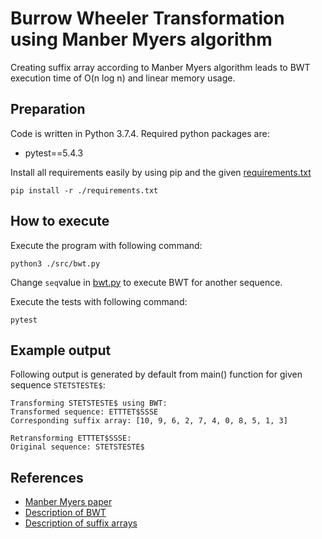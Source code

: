 # Burrow Wheeler Transformation using Manber Myers algorithm
Creating suffix array according to Manber Myers algorithm leads to BWT execution time of O(n log n) and linear memory usage.

## Preparation
Code is written in Python 3.7.4. Required python packages are:

* pytest==5.4.3

Install all requirements easily by using pip and the given [requirements.txt](./requirements.txt)

```shell script
pip install -r ./requirements.txt
```

## How to execute
Execute the program with following command:
```shell script
python3 ./src/bwt.py
```
Change `seq`value in [bwt.py](./src/bwt.py) to execute BWT for another sequence.

Execute the tests with following command:
```shell script
pytest
```

## Example output
Following output is generated by default from main() function for given sequence `STETSTESTE$`:
```
Transforming STETSTESTE$ using BWT:
Transformed sequence: ETTTET$SSSE
Corresponding suffix array: [10, 9, 6, 2, 7, 4, 0, 8, 5, 1, 3]

Retransforming ETTTET$SSSE:
Original sequence: STETSTESTE$
```

## References
* [Manber Myers paper](https://courses.cs.washington.edu/courses/cse590q/00au/papers/manber-myers_soda90.pdf)
* [Description of BWT](https://en.wikipedia.org/wiki/Burrows%E2%80%93Wheeler_transform)
* [Description of suffix arrays](https://en.wikipedia.org/wiki/Suffix_array)